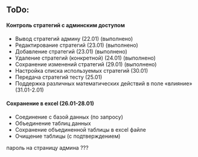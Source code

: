 ## ToDo:
#### Контроль стратегий с админским доступом 
* Вывод стратегий админу (22.01) (выполнено)
* Редактирование стратегий (23.01) (выполнено)
* Добавление стратегий  (23.01) (выполнено)
* Удаление стратегий (конкретной) (24.01)  (выполнено)
* Сохранение изменений стратегий (29.01)  (выполнено)
* Настройка списка используемых стратегий (30.01) 
* Передача стратегий тесту (25.01)
* Поддержка различных математических действий в поле «влияние» (31.01-2.01)

#### Cохранение в excel (26.01-28.01)
* Соединение с базой данных (по запросу)  
* Объединение таблиц данных 
* Сохранение объединенной таблицы в excel файле
* Очищение таблицы (с подтверждением)

пароль на страницу админа 
???

